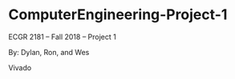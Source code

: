 # ComputerEngineering-Project-1
ECGR 2181 – Fall 2018 – Project 1

By: 
Dylan, Ron, and Wes

Vivado
